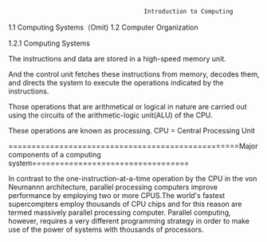                                           Introduction to Computing
1.1 Computing Systems（Omit)
1.2 Computer Organization

1.2.1 Computing Systems
 
The instructions and data are stored in a high-speed memory unit.

And the control unit fetches these instructions from memory, decodes them, 
and directs the system to execute the operations indicated by the instructions.

Those operations that are arithmetical or logical in nature are carried out using 
the circuits of the arithmetic-logic unit(ALU) of the CPU.

These operations are known as processing.
                                                CPU = Central Processing Unit
                                           
       
                                          
  ==================================================Major components of a computing system==================================

In contrast to the one-instruction-at-a-time operation by the CPU in the von Neumannn architecture, parallel processing computers improve
performance by employing two or more CPUS.The world's fastest supercompters employ thousands of CPU chips and for this reason are termed 
massively parallel processing computer.
Parallel computing, however, requires a very different programming strategy in order to make use of the power of systems with thousands of
processors.








